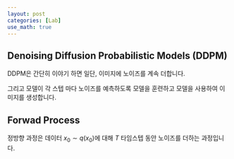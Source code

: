 ```yaml
---
layout: post
categories: [Lab]
use_math: true
---
```


## Denoising Diffusion Probabilistic Models (DDPM)

DDPM은 간단히 이야기 하면 일단, 이미지에 노이즈를 계속 더합니다.

그리고 모델이 각 스텝 마다 노이즈를 예측하도록 모델을 훈련하고 모델을 사용하여 이미지를 생성합니다.

## Forwad Process

정방향 과정은 데이터 $x_0 \sim q(x_0)$에 대해 $T$ 타임스텝 동안 노이즈를 더하는 과정입니다.